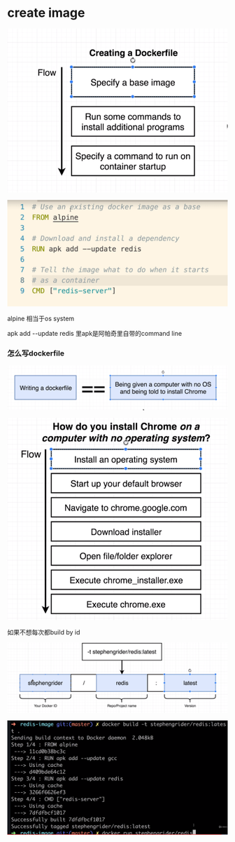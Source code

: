 # create image

![](../.gitbook/assets/image%20%28321%29.png)

![](../.gitbook/assets/image%20%28323%29.png)

alpine 相当于os system

apk add --update redis  里apk是阿帕奇里自带的command line

### 怎么写dockerfile

![](../.gitbook/assets/image%20%28322%29.png)

![](../.gitbook/assets/image%20%28315%29.png)

如果不想每次都build by id

![](../.gitbook/assets/image%20%28316%29.png)

![](../.gitbook/assets/image%20%28317%29.png)

